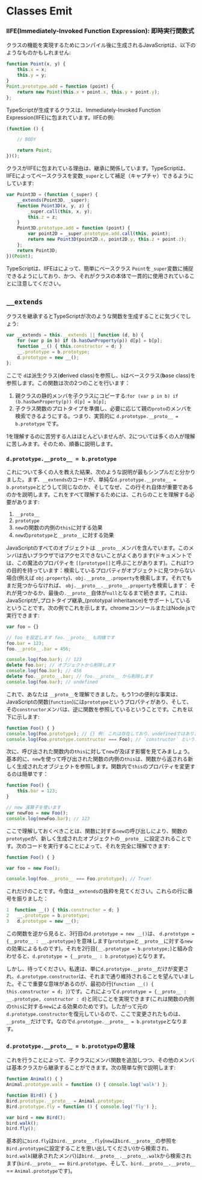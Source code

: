 # Classes Emit

### IIFE\(Immediately-Invoked Function Expression\): 即時実行関数式

クラスの機能を実現するためにコンパイル後に生成されるJavaScriptは、以下のようなものかもしれません:

```typescript
function Point(x, y) {
    this.x = x;
    this.y = y;
}
Point.prototype.add = function (point) {
    return new Point(this.x + point.x, this.y + point.y);
};
```

TypeScriptが生成するクラスは、Immediately-Invoked Function Expression\(IIFE\)に包まれています。IIFEの例:

```typescript
(function () {

    // BODY

    return Point;
})();
```

クラスがIIFEに包まれている理由は、継承に関係しています。TypeScriptは、IIFEによってベースクラスを変数`_super`として補足（キャプチャ）できるようにしています:

```typescript
var Point3D = (function (_super) {
    __extends(Point3D, _super);
    function Point3D(x, y, z) {
        _super.call(this, x, y);
        this.z = z;
    }
    Point3D.prototype.add = function (point) {
        var point2D = _super.prototype.add.call(this, point);
        return new Point3D(point2D.x, point2D.y, this.z + point.z);
    };
    return Point3D;
})(Point);
```

TypeScriptは、IIFEはによって、簡単にベースクラス `Point`を`_super`変数に捕捉できるようにしており、かつ、それがクラスの本体で一貫的に使用されていることに注意してください。

## `__extends`

クラスを継承するとTypeScriptが次のような関数を生成することに気づくでしょう:

```typescript
var __extends = this.__extends || function (d, b) {
    for (var p in b) if (b.hasOwnProperty(p)) d[p] = b[p];
    function __() { this.constructor = d; }
    __.prototype = b.prototype;
    d.prototype = new __();
};
```

ここで `d`は派生クラス\(**d**erived class\)を参照し、`b`はベースクラス\(**b**ase class\)を参照します。この関数は次の2つのことを行います：

1. 親クラスの静的メンバを子クラスにコピーする:`for (var p in b) if (b.hasOwnProperty(p)) d[p] = b[p];`
2. 子クラス関数のプロトタイプを準備し、必要に応じて親の`proto`のメンバを検索できるようにする。つまり、実質的に `d.prototype.__proto__ = b.prototype` です。

1を理解するのに苦労する人はほとんどいませんが、2については多くの人が理解に苦しみます。そのため、順番に説明します。

### `d.prototype.__proto__ = b.prototype`

これについて多くの人を教えた結果、次のような説明が最もシンプルだと分かりました。まず、`__extends`のコードが、単純な`d.prototype.__proto__ = b.prototype`とどうして同じなのか、そしてなぜ、この行それ自体が重要であるのかを説明します。これをすべて理解するためには、これらのことを理解する必要があります:

1. `__proto__`
2. `prototype`
3. `new`の関数の内側の`this`に対する効果
4. `new`の`prototype`と`__proto__`に対する効果

JavaScriptのすべてのオブジェクトは `__proto__`メンバを含んでいます。このメンバは古いブラウザではアクセスできないことがよくあります\(ドキュメントでは、この魔法のプロパティを `[[prototype]]`と呼ぶことがあります\)。これは1つの目的を持っています：検索しているプロパティがオブジェクトに見つからない場合\(例えば `obj.property`\)、`obj.__proto__.property`を検索します。それでもまだ見つからなければ、 `obj.__proto__.__proto__.property`を検索します： それが見つかるか、最後の`.__proto__`自体が`null`となるまで続きます。これは、JavaScriptが_プロトタイプ継承_\(prototypal inheritance\)をサポートしているということです。次の例でこれを示します。chromeコンソールまたはNode.jsで実行できます:

```typescript
var foo = {}

// foo を設定します foo.__proto__ も同様です
foo.bar = 123;
foo.__proto__.bar = 456;

console.log(foo.bar); // 123
delete foo.bar; // オブジェクトから削除します
console.log(foo.bar); // 456
delete foo.__proto__.bar; // foo.__proto__ から削除します
console.log(foo.bar); // undefined
```

これで、あなたは `__proto__`を理解できました。もう1つの便利な事実は、JavaScriptの関数\(`function`\)には`prototype`というプロパティがあり、そして、その`constructor`メンバは、逆に関数を参照しているということです。これを以下に示します:

```typescript
function Foo() { }
console.log(Foo.prototype); // {} 例: これは存在しており、undefinedではありません
console.log(Foo.prototype.constructor === Foo); // `constructor` というメンバがあり、逆に関数を指しています
```

次に、呼び出された関数内の`this`に対して`new`が及ぼす影響を見てみましょう。基本的に、`new`を使って呼び出された関数の内側の`this`は、関数から返される新しく生成されたオブジェクトを参照します。関数内で`this`のプロパティを変更するのは簡単です：

```typescript
function Foo() {
    this.bar = 123;
}

// new 演算子を使います
var newFoo = new Foo();
console.log(newFoo.bar); // 123
```

ここで理解しておくべきことは、関数に対する`new`の呼び出しにより、関数の`prototype`が、新しく生成されたオブジェクトの`__proto__`に設定されることです。次のコードを実行することによって、それを完全に理解できます:

```typescript
function Foo() { }

var foo = new Foo();

console.log(foo.__proto__ === Foo.prototype); // True!
```

これだけのことです。今度は`__extends`の抜粋を見てください。これらの行に番号を振りました：

```typescript
1  function __() { this.constructor = d; }
2   __.prototype = b.prototype;
3   d.prototype = new __();
```

この関数を逆から見ると、3行目の`d.prototype = new __()`は、 `d.prototype = {__proto__ : __.prototype}`を意味します\(`prototype`と`__proto__`に対する`new`の効果によるものです\)。それを2行目\(`__.prototype = b.prototype;`\)と組み合わせると、`d.prototype = {__proto__ : b.prototype}`となります。

しかし、待ってください。私達は、単に`d.prototype.__proto__`だけが変更され、`d.prototype.constructor`は、それまで通り維持されることを望んでいました。そこで重要な意味があるのが、最初の行\(`function __() { this.constructor = d; }`\)です。これによって`d.prototype = {__proto__ : __.prototype, constructor : d}`と同じことを実現できます\(これは関数の内側の`this`に対する`new`による効果のためです\)。したがって元の`d.prototype.constructor`を復元しているので、ここで変更されたものは、`__proto__`だけです。なので`d.prototype.__proto__ = b.prototype`となります。

### `d.prototype.__proto__ = b.prototype`の意味

これを行うことによって、子クラスにメンバ関数を追加しつつ、その他のメンバは基本クラスから継承することができます。次の簡単な例で説明します:

```typescript
function Animal() { }
Animal.prototype.walk = function () { console.log('walk') };

function Bird() { }
Bird.prototype.__proto__ = Animal.prototype;
Bird.prototype.fly = function () { console.log('fly') };

var bird = new Bird();
bird.walk();
bird.fly();
```

基本的に`bird.fly`は`bird.__proto__.fly`\(`new`は`bird.__proto__`の参照を`Bird.prototype`に設定することを思い出してください\)から検索され、`bird.walk`\(継承されたメンバ\)は`bird.__proto__.__proto__.walk`から検索されます\(`bird.__proto__ == Bird.prototype`、そして、`bird.__proto__.__proto__` == `Animal.prototype`です\)。

